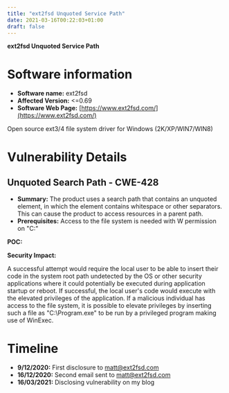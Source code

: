 ```yaml
---
title: "ext2fsd Unquoted Service Path"
date: 2021-03-16T00:22:03+01:00
draft: false
---
```


**ext2fsd Unquoted Service Path**

# Software information
* **Software name:** ext2fsd
* **Affected Version:** <=0.69
* **Software Web Page:** [https://www.ext2fsd.com/](https://www.ext2fsd.com/)

Open source ext3/4 file system driver for Windows (2K/XP/WIN7/WIN8)
# Vulnerability Details

## Unquoted Search Path - CWE-428

* **Summary:** The product uses a search path that contains an unquoted element, in which the element contains whitespace or other separators. This can cause the product to access resources in a parent path.
* **Prerequisites:** Access to the file system is needed with W permission on "C:\"

**POC:**

<embed-pdf url="https://sbamsbam.github.io/pdf/ext2fsd/POC_EXT2FSD_unquoted_service_path.pdf">



**Security Impact:**

A successful attempt would require the local user to be able to insert their code in the system root path undetected by the OS or other security applications where it could potentially be executed during application startup or reboot. If successful, the local user's code would execute with the elevated privileges of the application.
If a malicious individual has access to the file system, it is possible to elevate privileges by inserting such a file as "C:\Program.exe" to be run by a privileged program making use of WinExec. 

# **Timeline**

* **9/12/2020:** First disclosure to matt@ext2fsd.com
* **16/12/2020:** Second email sent to matt@ext2fsd.com
* **16/03/2021:** Disclosing vulnerability on my blog
